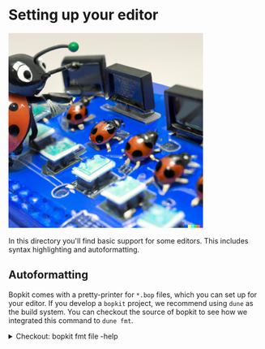 # Setting up your editor

<p>
  <img
    src="https://github.com/mbarbin/bopkit/blob/assets/image/bopkit-editor.png?raw=true"
    width='384'
    alt="Logo"
  />
</p>

In this directory you'll find basic support for some editors. This includes
syntax highlighting and autoformatting.

## Autoformatting

Bopkit comes with a pretty-printer for `*.bop` files, which you can set up for
your editor. If you develop a `bopkit` project, we recommend using `dune` as
the build system. You can checkout the source of bopkit to see how we integrated
this command to `dune fmt`.

<details>

<summary>
Checkout: bopkit fmt file -help
</summary>

```sh
$ bopkit fmt file -help
autoformat a bopkit file

  bopkit fmt file FILE

This is a pretty-print command for bopkit files (extension *.bop).

This reads the contents of a bopkit file supplied in the command line, and
pretty-print it on stdout, leaving the original file unchanged.

If [-read-contents-from-stdin] is supplied, then the contents of the file is
read from stdin. In this case the filename must still be supplied, and will be
used for located error messages only.

In case of syntax errors or other issues, some contents may still be printed
to stdout, however the exit code will be non zero (typically [1]). Errors are
printed on stderr.

The hope for this command is for it to be compatible with editors and build
systems so that you can integrate autoformatting of bopkit files into your
workflow.

It is used by [dune fmt] throughout the bopkit project, and has been tested
with vscode. Because this command has been tested with a vscode extension that
strips the last newline, a flag has been added to add an extra blank line,
shall you run into this issue.

=== flags ===

  [-add-extra-blank-line]    . add an extra blank line at the end
  [-read-contents-from-stdin]
                             . read contents from stdin rather than from the
                               file
  [-help], -?                . print this help text and exit

```

</details>
